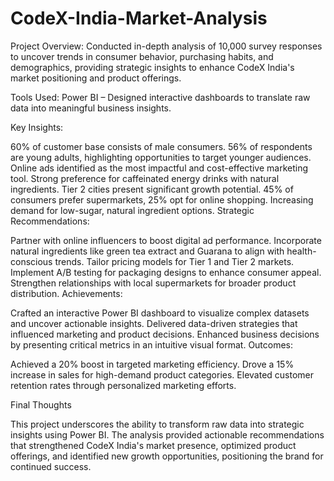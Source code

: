 # CodeX-India-Market-Analysis
Project Overview:
Conducted in-depth analysis of 10,000 survey responses to uncover trends in consumer behavior, purchasing habits, and demographics, providing strategic insights to enhance CodeX India's market positioning and product offerings.

Tools Used:
Power BI – Designed interactive dashboards to translate raw data into meaningful business insights.

Key Insights:

60% of customer base consists of male consumers.
56% of respondents are young adults, highlighting opportunities to target younger audiences.
Online ads identified as the most impactful and cost-effective marketing tool.
Strong preference for caffeinated energy drinks with natural ingredients.
Tier 2 cities present significant growth potential.
45% of consumers prefer supermarkets, 25% opt for online shopping.
Increasing demand for low-sugar, natural ingredient options.
Strategic Recommendations:

Partner with online influencers to boost digital ad performance.
Incorporate natural ingredients like green tea extract and Guarana to align with health-conscious trends.
Tailor pricing models for Tier 1 and Tier 2 markets.
Implement A/B testing for packaging designs to enhance consumer appeal.
Strengthen relationships with local supermarkets for broader product distribution.
Achievements:

Crafted an interactive Power BI dashboard to visualize complex datasets and uncover actionable insights.
Delivered data-driven strategies that influenced marketing and product decisions.
Enhanced business decisions by presenting critical metrics in an intuitive visual format.
Outcomes:

Achieved a 20% boost in targeted marketing efficiency.
Drove a 15% increase in sales for high-demand product categories.
Elevated customer retention rates through personalized marketing efforts.

Final Thoughts

This project underscores the ability to transform raw data into strategic insights using Power BI. The analysis provided actionable recommendations that strengthened CodeX India's market presence, optimized product offerings, and identified new growth opportunities, positioning the brand for continued success.
